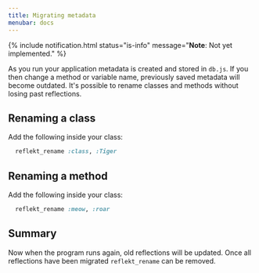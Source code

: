 ```yaml
---
title: Migrating metadata
menubar: docs
---
```


{% include notification.html status="is-info" message="**Note**: Not yet implemented." %}

As you run your application metadata is created and stored in `db.js`.
If you then change a method or variable name, previously saved metadata will become outdated.
It's possible to rename classes and methods without losing past reflections.

## Renaming a class

Add the following inside your class:
```ruby
  reflekt_rename :class, :Tiger
```

## Renaming a method

Add the following inside your class:
```ruby
  reflekt_rename :meow, :roar
```

## Summary

Now when the program runs again, old reflections will be updated.
Once all reflections have been migrated `reflekt_rename` can be removed.
